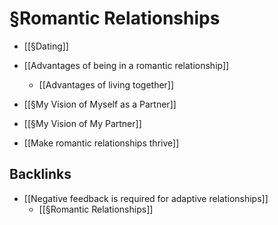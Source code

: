 # §Romantic Relationships
* [[§Dating]]

* [[Advantages of being in a romantic relationship]]
	* [[Advantages of living together]]

* [[§My Vision of Myself as a Partner]]
* [[§My Vision of My Partner]]
* [[Make romantic relationships thrive]]



## Backlinks
* [[Negative feedback is required for adaptive relationships]]
	* [[§Romantic Relationships]]

<!-- #service -->

<!-- {BearID:4E41C150-7626-4103-8318-2E5916CD532B-15756-0000130B8FD53F9F} -->

